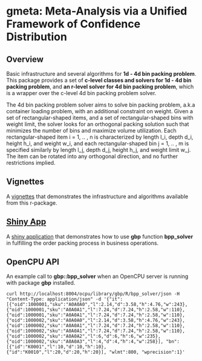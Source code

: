 <!-- README.md is generated from README.Rmd. Please edit that file -->
**gmeta: Meta-Analysis via a Unified Framework of Confidence Distribution**
===========================================================================

Overview
--------

Basic infrastructure and several algorithms for **1d - 4d bin packing problem**. This package provides a set of **c-level classes and solvers for 1d - 4d bin packing problem**, and **an r-level solver for 4d bin packing problem**, which is a wrapper over the c-level 4d bin packing problem solver.

The 4d bin packing problem solver aims to solve bin packing problem, a.k.a container loading problem, with an additional constraint on weight. Given a set of rectangular-shaped items, and a set of rectangular-shaped bins with weight limit, the solver looks for an orthogonal packing solution such that minimizes the number of bins and maximize volume utilization. Each rectangular-shaped item i = 1, .. , n is characterized by length l\_i, depth d\_i, height h\_i, and weight w\_i, and each rectangular-shaped bin j = 1, .. , m is specified similarly by length l\_j, depth d\_j, height h\_j, and weight limit w\_j. The item can be rotated into any orthogonal direction, and no further restrictions implied.

Vignettes
---------

A [vignettes](https://cran.r-project.org/web/packages/gbp/vignettes/gbp-vignette.html) that demonstrates the infrastructure and algorithms available from this r-package.

[Shiny App](https://gyang.shinyapps.io/gbp_app/)
------------------------------------------------

A [shiny application](https://gyang.shinyapps.io/gbp_app/) that demonstrates how to use **gbp** function **bpp\_solver** in fulfilling the order packing process in business operations.

OpenCPU API
-----------

An example call to **gbp::bpp\_solver** when an OpenCPU server is running with package **gbp** installed.

    curl http://localhost:8004/ocpu/library/gbp/R/bpp_solver/json -H "Content-Type: application/json" -d '{"it":[{"oid":1000001,"sku":"A0A0A0","l":2.14,"d":3.58,"h":4.76,"w":243},{"oid":1000001,"sku":"A0A0A1","l":7.24,"d":7.24,"h":2.58,"w":110},{"oid":1000001,"sku":"A0A0A1","l":7.24,"d":7.24,"h":2.58,"w":110},{"oid":1000002,"sku":"A0A0A0","l":2.14,"d":3.58,"h":4.76,"w":243},{"oid":1000002,"sku":"A0A0A1","l":7.24,"d":7.24,"h":2.58,"w":110},{"oid":1000002,"sku":"A0A0A1","l":7.24,"d":7.24,"h":2.58,"w":110},{"oid":1000002,"sku":"A0A0A2","l":6,"d":6,"h":6,"w":235},{"oid":1000002,"sku":"A0A0A3","l":4,"d":4,"h":4,"w":258}], "bn":[{"id":"K0001","l":10,"d":10,"h":10},{"id":"K0010","l":20,"d":20,"h":20}], "wlmt":800, "wprecision":1}'
